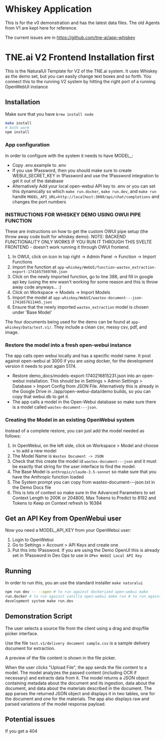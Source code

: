 # Whiskey Application

This is for the v0 demonstration and has the latest data files. The old Agents
from V1 are kept here for reference.

The current issues are in https://github.com/tne-ai/app-whiskey

# TNE.ai V2 Frontend Installation first

This is the NaturalUI Template for V2 of the TNE.ai system. It uses Whiskey as
the demo set, but you can easily change text boxes and so forth. You connect
this to the running V2 system by hitting the right port of a running OpenWebUI
instance

## Installation

Make sure that you have `brew install node`

```sh
make install
# both work
npm install
```

### App configuration

In order to configure with the system it needs to have MODEL\_:

- Copy .env.example to .env
- If you use 1Password, then you should make sure to create
  WEBUI_SECRET_KEY in 1Password and use the 1Password integration to get it out
  of the database
- Alternatively Add your local open-webui API key to .env or you can set this
  dynamically so which `make run.docker`, `make run.dev`, and `make run` handle
  `MODEL_API_URL=http://localhost:3000/api/chat/completions` and changes the port
  numbers

### INSTRUCTIONS FOR WHISKEY DEMO USING OWUI PIPE FUNCTION

These are instructions on how to get the custom OWUI pipe setup (the throw away code built for whiskey demo).
NOTE: BACKEND FUNCTIONALITY ONLY WORKS IF YOU RUN IT THROUGH THIS SVELTE FRONTEND - doesn't work running it through OWUI frontend.
1. In OWUI, click on icon in top right -> Admin Panel -> Function -> Import Functions
2. Import the function at `app-whiskey/WebUI/function-wastex_extraction-export-1741657569760.json`
3. Click on the newly imported function, go to line 388, and fill in google api
   key (using the env wasn't working for some reason and this is throw away code
   anyways... :)
4. Click on Workspace -> Models -> Import Models
5. Import the model at `app-whiskey/WebUI/wastex-document---json-1741657611445.json`
6. Ensure that the newly imported `wastex_extraction` model is chosen under
   'Base Model'

The four documents being used for the demo can be found at `app-whiskey/Data/test.v1/`. They include a clean csv, messy csv, pdf, and image.

### Restore the model into a fresh open-webui instance

The app calls open webui locally and has a specific model name. It post against
open-webui at 3000 if you are using docker, for the development version it needs
to post again 5174.

- Restore demo_docs/models-export-1740216815231.json into an open-webui
  installation. This should be in Settings > Admin Settings > Database > Import
  Config from JSON File. Alternatively this is already in the Google Drive in
  ./app/open-webui-data/demo builds, so you can copy that webui.db to get it.
- The app calls a model in the Open-Webui database so make sure there is a model
  called `wastex-document---json`.

### Creating the Model in an existing OpenWebui system

Instead of a complete restore, you can just add the model needed as follows:

1. In OpenWebui, on the left side, click on Workspace > Model and choose + to
   add a new model
1. The Model Name is `Wastex Document -> JSON`
1. Check that this create the model id `wastex-document---json` and it must be
   exactly that string for the user interface to find the model.
1. The Base Model is `anthropic/claude-3.5-sonnet` so make sure that you have
   the Anthropic function loaded
1. The System prompt you can copy from wastex-document---json.txt in the Demo
   Docs file
1. This is lots of context so make sure in the Advanced Parameters to set
   Context Length to 200K or 204800, Max Tokens to Predict to 8192 and Tokens to
   Keep on Context refresh to 16384

## Get an API Key from OpenWebui user

Now you need a MODEL_API_KEY from your OpenWebui user:

1. Login to OpenWebui
1. Go to Settings > Account > API Keys and create one
1. Put this into 1Password. If you are using the Demo OpenUI this is already set
   in 1Password in Dev Ops to use in `OPen WebUI Local API Key`

## Running

In order to run this, you an use the standard installer `make naturalui`

```sh
npm run dev -- --open # to run against dockerized open-webui make
run.docker # to run against vanilla open-webui make run # to run against our
development system make run.dev
```

## Demonstration Script

The user selects a source file from the client using a drag and drop/file picker
interface.

Use the file `test.v1/delivery document sample.csv` is a sample delivery
document for extraction.

A preview of the file content is shown in the file picker.

When the user clicks "Upload File", the app sends the file content to a model.
The model analyzes the passed content (including OCR if necessary) and extracts
data from it. The model returns a JSON object containing metadata about the
document and its ingestion, data about the document, and data about the
materials described in the document. The app parses the returned JSON object and
displays it in two tables, one for the document and one for the materials. The
app also displays raw and parsed variations of the model response payload.

## Potential issues

If you get a 404
